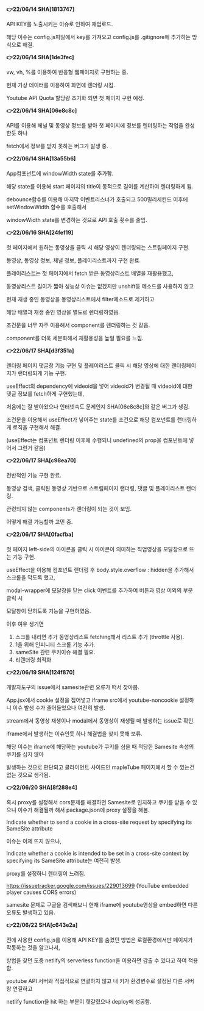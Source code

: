 <strong>👉22/06/14 SHA[1813747]</strong>

API KEY를 노출시키는 이슈로 인하여 재업로드.

해당 이슈는 config.js파일에서 key를 가져오고 config.js를 .gitignore에 추가하는 방식으로 해결.

<strong>👉22/06/14 SHA[1de3fec]</strong>

vw, vh, %를 이용하여 반응형 웹페이지로 구현하는 중.

현재 가상 데이터를 이용하여 화면에 렌더링 시킴.

Youtube API Quota 할당량 초기화 되면 첫 페이지 구현 예정.

<strong>👉22/06/14 SHA[06e8c8c]</strong>

API를 이용해 체널 및 동영상 정보를 받아 첫 페이지에 정보를 렌더링하는 작업을 완성한듯 하나

fetch에서 정보를 받지 못하는 버그가 발생 중.

<strong>👉22/06/14 SHA[13a55b6]</strong>

App컴포넌트에 windowWidth state를 추가함.

해당 state를 이용해 start 페이지의 title이 동적으로 길이를 계산하여 렌더링하게 됨.

debounce함수를 이용해 마지막 이벤트리스너가 호출되고 500밀리세컨드 이후에 setWindowWidth 함수를 호출해서

windowWidth state를 변경하는 것으로 API 호출 횟수를 줄임.

<strong>👉22/06/16 SHA[24fef19]</strong>

첫 페이지에서 원하는 동영상을 클릭 시 해당 영상이 렌더링되는 스트림페이지 구현.

동영상, 동영상 정보, 체널 정보, 플레이리스트까지 구현 완료.

플레이리스트는 첫 페이지에서 fetch 받은 동영상리스트 배열을 재활용했고,

동영상리스트 길이가 짧아 성능상 이슈는 없겠지만 unshift등 메소드를 사용하지 않고

현재 재생 중인 동영상을 동영상리스트에서 filter메소드로 제거하고

해당 배열과 재생 중인 영상을 별도로 렌더링하였음.

조건문을 너무 자주 이용해서 component를 렌더링하는 것 같음.

component를 더욱 세분화해서 재활용성을 높일 필요를 느낌.

<strong>👉22/06/17 SHA[d3f351a]</strong>

렌더링 페이지 댓글창 기능 구현 및 플레이리스트 클릭 시 해당 영상에 대한 랜더링페이지가 랜더링되게 기능 구현.

useEffect의 dependency에 videoid을 넣어 videoid가 변경될 때 videoid에 대한 댓글 정보를 fetch하게 구현했는데,

처음에는 잘 받아왔으나 인터넷속도 문제인지 SHA[06e8c8c]와 같은 버그가 생김.

조건문을 이용해서 useEffect가 넣어주는 state를 조건으로 해당 컴포넌트를 랜더링하게 로직을 구현해서 해결.

(useEffect는 컴포넌트 렌더링 이후에 수행되니 undefined의 prop을 컴포넌트에 넣어서 그런거 같음)

<strong>👉22/06/17 SHA[c98ea70]</strong>

전반적인 기능 구현 완료.

동영상 검색, 클릭된 동영상 기반으로 스트림페이지 랜더링, 댓글 및 플레이리스트 랜더링.

관련되지 않는 components가 랜더링이 되는 것이 보임.

어떻게 해결 가능할까 고민 중.

<strong>👉22/06/17 SHA[0facfba]</strong>

첫 페이지 left-side의 아이콘을 클릭 시 아이콘이 의미하는 직업영상을 모달창으로 뜨는 기능 구현.

useEffect을 이용해 컴포넌트 랜더링 후 body.style.overflow : hidden을 추가해서 스크롤을 막도록 했고,

modal-wrapper에 모달창을 닫는 click 이벤트를 추가하여 버튼과 영상 이외의 부분 클릭 시

모달창이 닫히도록 기능을 구현하였음.

이후 여유 생기면

1. 스크롤 내리면 추가 동영상리스트 fetching해서 리스트 추가 (throttle 사용).
2. 1을 위해 인피니티 스크롤 기능 추가.
3. sameSite 관련 쿠키이슈 해결 필요.
4. 리렌더링 최적화

<strong>👉22/06/19 SHA[124f870]</strong>

개발자도구의 issue에서 samesite관련 오류가 떠서 찾아봄.

App.jsx에서 cookie 설정을 집어넣고 iframe src에서 youtube-noncookie 설정하니 이슈 발생 수가 줄어들었으나 여전히 발생.

stream에서 동영상 재생이나 modal에서 동영상이 재생될 때 발생하는 issue로 확인.

iframe에서 발생하는 이슈인듯 하나 해결법을 찾지 못해 보류.

해당 이슈는 iframe에 해당하는 youtube가 쿠키를 심을 때 적당한 Samesite 속성의 쿠키를 심지 않아

발생하는 것으로 판단되고 클라이언트 사이드인 mapleTube 페이지에서 할 수 있는건 없는 것으로 생각됨.

<strong>👉22/06/20 SHA[8f288e4]</strong>

혹시 proxy를 설정해서 cors문제를 해결하면 Samesite로 인지하고 쿠키를 받을 수 있으니 이슈가 해결될까 해서 package.json에 proxy 설정을 해봄.

Indicate whether to send a cookie in a cross-site request by specifying its SameSite attribute

이슈는 이제 뜨지 않으나,

Indicate whether a cookie is intended to be set in a cross-site context by specifying its SameSite attribute는 여전히 발생.

proxy를 설정하니 렌더링이 느려짐.

https://issuetracker.google.com/issues/229013699 (YouTube embedded player causes CORS errors)

samesite 문제로 구글을 검색해보니 현재 iframe에 youtube영상을 embed하면 다른 오류도 발생하고 있음.

<strong>👉22/06/22 SHA[c643e2a]</strong>

전에 사용한 config.js를 이용해 API KEY를 숨겼던 방법은 로컬환경에서만 페이지가 작동하는 것을 알고나서,

방법을 찾던 도중 netlify의 serverless function을 이용하면 감출 수 있다고 하여 적용함.

youtube API 서버와 직접적으로 연결하지 않고 내 키가 환경변수로 설정된 다른 서버랑 연결하고

netlify function을 hit 하는 부분이 헷갈렸으나 deploy에 성공함.
